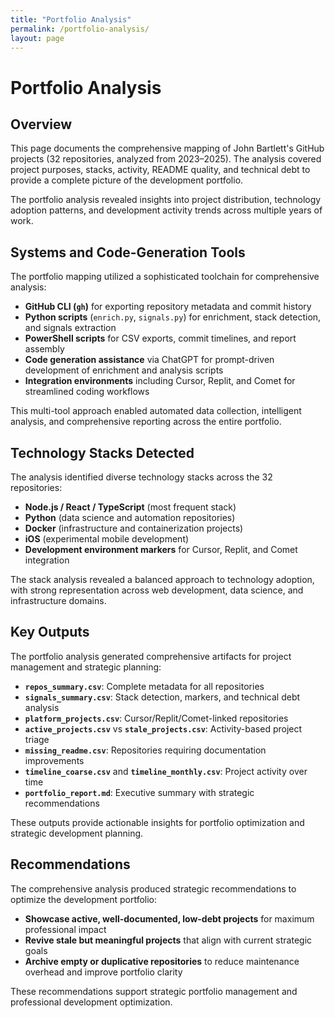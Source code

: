 ```yaml
---
title: "Portfolio Analysis"
permalink: /portfolio-analysis/
layout: page
---
```


# Portfolio Analysis

## Overview

This page documents the comprehensive mapping of John Bartlett's GitHub projects (32 repositories, analyzed from 2023–2025). The analysis covered project purposes, stacks, activity, README quality, and technical debt to provide a complete picture of the development portfolio.

The portfolio analysis revealed insights into project distribution, technology adoption patterns, and development activity trends across multiple years of work.

## Systems and Code-Generation Tools

The portfolio mapping utilized a sophisticated toolchain for comprehensive analysis:

- **GitHub CLI (`gh`)** for exporting repository metadata and commit history
- **Python scripts** (`enrich.py`, `signals.py`) for enrichment, stack detection, and signals extraction
- **PowerShell scripts** for CSV exports, commit timelines, and report assembly
- **Code generation assistance** via ChatGPT for prompt-driven development of enrichment and analysis scripts
- **Integration environments** including Cursor, Replit, and Comet for streamlined coding workflows

This multi-tool approach enabled automated data collection, intelligent analysis, and comprehensive reporting across the entire portfolio.

## Technology Stacks Detected

The analysis identified diverse technology stacks across the 32 repositories:

- **Node.js / React / TypeScript** (most frequent stack)
- **Python** (data science and automation repositories)
- **Docker** (infrastructure and containerization projects)
- **iOS** (experimental mobile development)
- **Development environment markers** for Cursor, Replit, and Comet integration

The stack analysis revealed a balanced approach to technology adoption, with strong representation across web development, data science, and infrastructure domains.

## Key Outputs

The portfolio analysis generated comprehensive artifacts for project management and strategic planning:

- **`repos_summary.csv`**: Complete metadata for all repositories
- **`signals_summary.csv`**: Stack detection, markers, and technical debt analysis
- **`platform_projects.csv`**: Cursor/Replit/Comet-linked repositories
- **`active_projects.csv`** vs **`stale_projects.csv`**: Activity-based project triage
- **`missing_readme.csv`**: Repositories requiring documentation improvements
- **`timeline_coarse.csv`** and **`timeline_monthly.csv`**: Project activity over time
- **`portfolio_report.md`**: Executive summary with strategic recommendations

These outputs provide actionable insights for portfolio optimization and strategic development planning.

## Recommendations

The comprehensive analysis produced strategic recommendations to optimize the development portfolio:

- **Showcase active, well-documented, low-debt projects** for maximum professional impact
- **Revive stale but meaningful projects** that align with current strategic goals
- **Archive empty or duplicative repositories** to reduce maintenance overhead and improve portfolio clarity

These recommendations support strategic portfolio management and professional development optimization.

